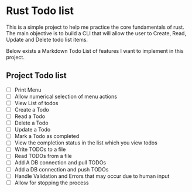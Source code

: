 # Rust Todo list 

This is a simple project to help me practice the core fundamentals of rust. 
The main objective is to build a CLI that will allow the user to Create, Read, Update and Delete todo list items. 

Below exists a Markdown Todo List of features I want to implement in this project. 

## Project Todo list 

- [ ] Print Menu 
- [ ] Allow numerical selection of menu actions 
- [ ] View List of todos 
- [ ] Create a Todo 
- [ ] Read a Todo 
- [ ] Delete a Todo 
- [ ] Update a Todo 
- [ ] Mark a Todo as completed 
- [ ] View the completion status in the list which you view todos 
- [ ] Write TODOs to a file 
- [ ] Read TODOs from a file 
- [ ] Add A DB connection and pull TODOs 
- [ ] Add a DB connection and push TODOs 
- [ ] Handle Validation and Errors that may occur due to human input 
- [ ] Allow for stopping the process

